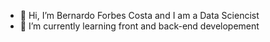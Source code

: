 - 👋 Hi, I’m Bernardo Forbes Costa and I am a Data Sciencist
- 🌱 I’m currently learning front and back-end developement
